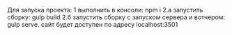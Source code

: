Для запуска проекта:
1 выполнить в консоли: npm i
2.а запустить сборку: gulp build
2.б запустить сборку с запуском сервера и вотчером: gulp serve. сайт будет доступен по адресу localhost:3501